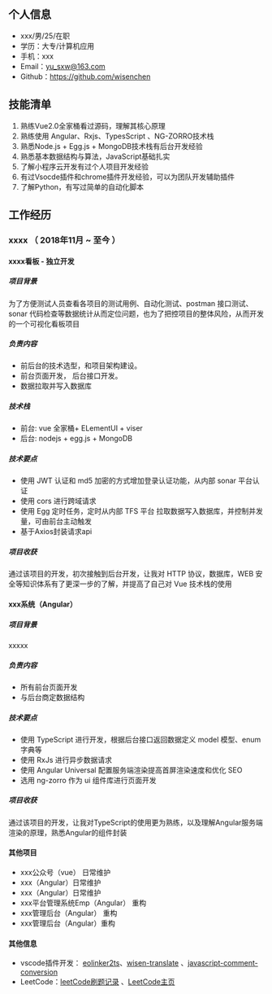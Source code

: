## 个人信息

* xxx/男/25/在职
* 学历：大专/计算机应用
* 手机：xxx
* Email：yu_sxw@163.com
* Github：https://github.com/wisenchen

## 技能清单
1. 熟练Vue2.0全家桶看过源码，理解其核心原理
2. 熟练使用 Angular、Rxjs、TypesScript 、NG-ZORRO技术栈
3. 熟悉Node.js + Egg.js + MongoDB技术栈有后台开发经验
4. 熟悉基本数据结构与算法，JavaScript基础扎实
5. 了解小程序云开发有过个人项目开发经验
6. 有过Vsocde插件和chrome插件开发经验，可以为团队开发辅助插件
7. 了解Python，有写过简单的自动化脚本

## 工作经历

### xxxx （ 2018年11月 ~ 至今 ）

#### xxxx看板 - 独立开发

##### 项目背景
为了方便测试人员查看各项目的测试用例、自动化测试、postman 接口测试、sonar 代码检查等数据统计从而定位问题，也为了把控项目的整体风险，从而开发的一个可视化看板项目
##### 负责内容
- 前后台的技术选型，和项目架构建设。
- 前台页面开发， 后台接口开发。
- 数据拉取并写入数据库
##### 技术栈
- 前台: vue 全家桶+ ELementUI + viser
- 后台: nodejs + egg.js + MongoDB
##### 技术要点
- 使用 JWT 认证和 md5 加密的方式增加登录认证功能，从内部 sonar 平台认证
- 使用 cors 进行跨域请求
- 使用 Egg 定时任务，定时从内部 TFS 平台 拉取数据写入数据库，并控制并发量，可由前台主动触发
- 基于Axios封装请求api
##### 项目收获
通过该项目的开发，初次接触到后台开发，让我对 HTTP 协议，数据库，WEB 安全等知识体系有了更深一步的了解，并提高了自己对 Vue 技术栈的使用
#### xxx系统（Angular）
##### 项目背景
xxxxx
##### 负责内容
- 所有前台页面开发
- 与后台商定数据结构
##### 技术要点
- 使用 TypeScript 进行开发，根据后台接口返回数据定义 model 模型、enum 字典等
- 使用 RxJs 进行异步数据请求
- 使用 Angular Universal 配置服务端渲染提高首屏渲染速度和优化 SEO
- 选用 ng-zorro 作为 ui 组件库进行页面开发
##### 项目收获
通过该项目的开发，让我对TypeScript的使用更为熟练，以及理解Angular服务端渲染的原理，熟悉Angular的组件封装
#### 其他项目
- xxx公众号（vue）   日常维护
- xxx（Angular）日常维护
- xxx（Angular）日常维护
- xxx平台管理系统Emp（Angular） 重构
- xxx管理后台（Angular） 重构
- xxx管理后台（Angular）重构
#### 其他信息
- vscode插件开发： [eolinker2ts](https://github.com/wisenchen/vscode-eolinker2ts)、[wisen-translate](https://github.com/wisenchen/wisen-translate) 、[javascript-comment-conversion](https://github.com/wisenchen/javascript-comment-conversion)
- LeetCode：[leetCode刷题记录](https://github.com/wisenchen/algorithm-study) 、[LeetCode主页](https://leetcode-cn.com/u/wisen/)


      

